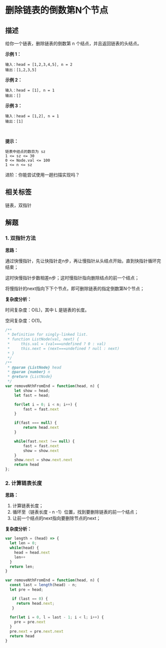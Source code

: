 # 删除链表的倒数第N个节点

## 描述

给你一个链表，删除链表的倒数第 n 个结点，并且返回链表的头结点。

**示例 1：**

```
输入：head = [1,2,3,4,5], n = 2
输出：[1,2,3,5]
```

**示例 2：**

```
输入：head = [1], n = 1
输出：[]
```

**示例 3：**

```
输入：head = [1,2], n = 1
输出：[1]
```
 

**提示：**

```
链表中结点的数目为 sz
1 <= sz <= 30
0 <= Node.val <= 100
1 <= n <= sz
```

进阶：你能尝试使用一趟扫描实现吗？


## 相关标签

链表，双指针

## 解题

### 1. 双指针方法

**思路：**

通过快慢指针，先让快指针走n步，再让慢指针从头结点开始，直到快指针循环完结束；

这时快慢指针步数相差n步；这时慢指针指向删除结点的前一个结点；

将慢指针的next指向下下个节点，即可删除链表的指定倒数第N个节点；


**复杂度分析：**

时间复杂度：O(L)，其中 L 是链表的长度。

空间复杂度：O(1)。

```js
/**
 * Definition for singly-linked list.
 * function ListNode(val, next) {
 *     this.val = (val===undefined ? 0 : val)
 *     this.next = (next===undefined ? null : next)
 * }
 */
/**
 * @param {ListNode} head
 * @param {number} n
 * @return {ListNode}
 */
var removeNthFromEnd = function(head, n) {
    let show = head;
    let fast = head;

    for(let i = 0; i < n; i++) {
        fast = fast.next
    }

    if(fast === null) {
        return head.next
    }

    while(fast.next !== null) {
        fast = fast.next
        show = show.next
    }
    show.next = show.next.next
    return head
};
```

### 2. 计算链表长度

**思路：**

1. 计算链表长度；
2. 循环至（链表长度 - n -1）位置，找到要删除链表的前一个结点；
3. 让前一个结点的next指向要删除节点的next；

**复杂度分析：**

```js
var length = (head) => {
  let len = 0;
  while(head) {
    head = head.next
    len++ 
  }
  return len;
}

var removeNthFromEnd = function(head, n) {
  const last = length(head) - n;
  let pre = head;

   if (last == 0) {
     return head.next;
   }
        
  for(let i = 0, l = last - 1; i < l; i++) {
    pre = pre.next
  }
  pre.next = pre.next.next
  return head
}
```